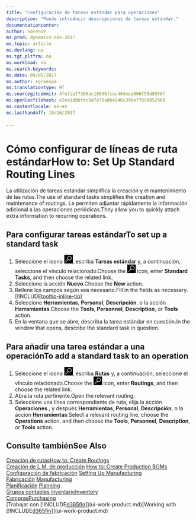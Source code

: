 ```yaml
---
title: "Configuración de tareas estándar para operaciones"
description: "Puede introducir descripciones de tareas estándar."
documentationcenter: 
author: SorenGP
ms.prod: dynamics-nav-2017
ms.topic: article
ms.devlang: na
ms.tgt_pltfrm: na
ms.workload: na
ms.search.keywords: 
ms.date: 09/05/2017
ms.author: sgroespe
ms.translationtype: HT
ms.sourcegitcommit: 4fefaef7380ac10836fcac404eea006f55d8556f
ms.openlocfilehash: e2ea1dbbfdc5a7e78a8b4946c396e7f8c0052909
ms.contentlocale: es-es
ms.lasthandoff: 10/16/2017

---
```

# <a name="how-to-set-up-standard-routing-lines"></a><span data-ttu-id="8d587-103">Cómo configurar de líneas de ruta estándar</span><span class="sxs-lookup"><span data-stu-id="8d587-103">How to: Set Up Standard Routing Lines</span></span>
<span data-ttu-id="8d587-104">La utilización de tareas estándar simplifica la creación y el mantenimiento de las rutas.</span><span class="sxs-lookup"><span data-stu-id="8d587-104">The use of standard tasks simplifies the creation and maintenance of routings.</span></span> <span data-ttu-id="8d587-105">Le permiten adjuntar rápidamente la información adicional a las operaciones periódicas.</span><span class="sxs-lookup"><span data-stu-id="8d587-105">They allow you to quickly attach extra information to recurring operations.</span></span>

## <a name="to-set-up-a-standard-task"></a><span data-ttu-id="8d587-106">Para configurar tareas estándar</span><span class="sxs-lookup"><span data-stu-id="8d587-106">To set up a standard task</span></span>
1. <span data-ttu-id="8d587-107">Seleccione el icono ![Buscar página o informe](media/ui-search/search_small.png "icono Buscar página o informe"), escriba **Tareas estándar** y, a continuación, seleccione el vínculo relacionado.</span><span class="sxs-lookup"><span data-stu-id="8d587-107">Choose the ![Search for Page or Report](media/ui-search/search_small.png "Search for Page or Report icon") icon, enter **Standard Tasks**, and then choose the related link.</span></span>
2. <span data-ttu-id="8d587-108">Seleccione la acción **Nuevo**.</span><span class="sxs-lookup"><span data-stu-id="8d587-108">Choose the **New** action.</span></span>
3. <span data-ttu-id="8d587-109">Rellene los campos según sea necesario.</span><span class="sxs-lookup"><span data-stu-id="8d587-109">Fill in the fields as necessary.</span></span> [!INCLUDE[tooltip-inline-tip](includes/tooltip-inline-tip_md.md)]
4. <span data-ttu-id="8d587-110">Seleccione **Herramientas**, **Personal**, **Descripción**, o la acción **Herramientas**.</span><span class="sxs-lookup"><span data-stu-id="8d587-110">Choose the **Tools**, **Personnel**, **Description**, or **Tools** action.</span></span>
5. <span data-ttu-id="8d587-111">En la ventana que se abre, describa la tarea estándar en cuestión.</span><span class="sxs-lookup"><span data-stu-id="8d587-111">In the window that opens, describe the standard task in question.</span></span>

## <a name="to-add-a-standard-task-to-an-operation"></a><span data-ttu-id="8d587-112">Para añadir una tarea estándar a una operación</span><span class="sxs-lookup"><span data-stu-id="8d587-112">To add a standard task to an operation</span></span>
1. <span data-ttu-id="8d587-113">Seleccione el icono ![Buscar página o informe](media/ui-search/search_small.png "icono Buscar página o informe"), escriba **Rutas** y, a continuación, seleccione el vínculo relacionado.</span><span class="sxs-lookup"><span data-stu-id="8d587-113">Choose the ![Search for Page or Report](media/ui-search/search_small.png "Search for Page or Report icon") icon, enter **Routings**, and then choose the related link.</span></span>
2. <span data-ttu-id="8d587-114">Abra la ruta pertinente.</span><span class="sxs-lookup"><span data-stu-id="8d587-114">Open the relevant routing.</span></span>
3. <span data-ttu-id="8d587-115">Seleccione una línea correspondiente de ruta, elija la acción **Operaciones** , y después **Herramientas**, **Personal**, **Descripción**, o la acción **Herramientas**.</span><span class="sxs-lookup"><span data-stu-id="8d587-115">Select a relevant routing line, choose the **Operations** action, and then choose the **Tools**, **Personnel**, **Description**, or **Tools** action.</span></span>

## <a name="see-also"></a><span data-ttu-id="8d587-116">Consulte también</span><span class="sxs-lookup"><span data-stu-id="8d587-116">See Also</span></span>  
[<span data-ttu-id="8d587-117">Creación de rutas</span><span class="sxs-lookup"><span data-stu-id="8d587-117">How to: Create Routings</span></span>](production-how-to-create-routings.md)  
<span data-ttu-id="8d587-118">[Creación de L.M. de producción](production-how-to-create-production-boms.md)   </span><span class="sxs-lookup"><span data-stu-id="8d587-118">[How to: Create Production BOMs](production-how-to-create-production-boms.md)   </span></span>  
<span data-ttu-id="8d587-119">[Configuración de fabricación](production-configure-production-processes.md) </span><span class="sxs-lookup"><span data-stu-id="8d587-119">[Setting Up Manufacturing](production-configure-production-processes.md) </span></span>  
<span data-ttu-id="8d587-120">[Fabricación](production-manage-manufacturing.md)  </span><span class="sxs-lookup"><span data-stu-id="8d587-120">[Manufacturing](production-manage-manufacturing.md)  </span></span>  
<span data-ttu-id="8d587-121">[Planificación](production-planning.md) </span><span class="sxs-lookup"><span data-stu-id="8d587-121">[Planning](production-planning.md) </span></span>  
[<span data-ttu-id="8d587-122">Grupos contables inventario</span><span class="sxs-lookup"><span data-stu-id="8d587-122">Inventory</span></span>](inventory-manage-inventory.md)  
[<span data-ttu-id="8d587-123">Compras</span><span class="sxs-lookup"><span data-stu-id="8d587-123">Purchasing</span></span>](purchasing-manage-purchasing.md)  
<span data-ttu-id="8d587-124">[Trabajar con [!INCLUDE[d365fin](includes/d365fin_md.md)]](ui-work-product.md)</span><span class="sxs-lookup"><span data-stu-id="8d587-124">[Working with [!INCLUDE[d365fin](includes/d365fin_md.md)]](ui-work-product.md)</span></span>  

